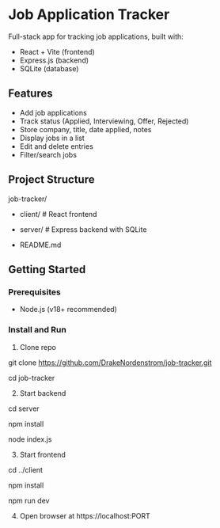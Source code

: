 # Job Application Tracker

Full-stack app for tracking job applications, built with:

-  React + Vite (frontend)
-  Express.js (backend)
-  SQLite (database)

## Features

- Add job applications  
- Track status (Applied, Interviewing, Offer, Rejected)  
- Store company, title, date applied, notes  
- Display jobs in a list 
- Edit and delete entries  
- Filter/search jobs

## Project Structure

job-tracker/

- client/ # React frontend

- server/ # Express backend with SQLite

- README.md


## Getting Started

### Prerequisites

- Node.js (v18+ recommended)

### Install and Run

1. Clone repo
   
git clone https://github.com/DrakeNordenstrom/job-tracker.git

cd job-tracker

2. Start backend

cd server

npm install

node index.js

3. Start frontend
   
cd ../client

npm install

npm run dev

4. Open browser at https://localhost:PORT
